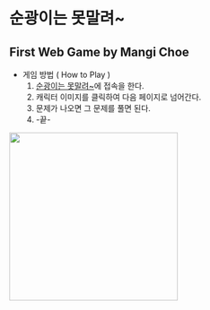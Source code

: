 # 순광이는 못말려~
## First Web Game by Mangi Choe


* 게임 방법 ( How to Play )
    1. [순광이는 못말려~](https://lightningchoe.github.io 'game link')에 접속을 한다.
    2. 캐릭터 이미지를 클릭하여 다음 페이지로 넘어간다.
    3. 문제가 나오면 그 문제를 풀면 된다. 
    4. -끝-

<img src="https://user-images.githubusercontent.com/66203652/89779822-264f9000-db4b-11ea-80fc-290e63defd88.png/" width="300" height='300'>

